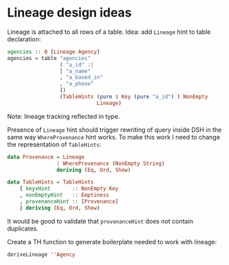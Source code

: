 Lineage design ideas
====================

Lineage is attached to all rows of a table.  Idea: add `Lineage` hint to table
declaration:

```haskell
agencies :: Q [Lineage Agency]
agencies = table "agencies"
                 ( "a_id" :|
                 [ "a_name"
                 , "a_based_in"
                 , "a_phone"
                 ])
                 (TableHints (pure $ Key (pure "a_id") ) NonEmpty
                             Lineage)
```

Note: lineage tracking reflected in type.

Presence of `Lineage` hint should trigger rewriting of query inside DSH in the
same way `WhereProvenance` hint works.  To make this work I need to change the
representation of `TableHints`:

```haskell
data Provenance = Lineage
                | WhereProvenance (NonEmpty String)
                deriving (Eq, Ord, Show)

data TableHints = TableHints
    { keysHint       :: NonEmpty Key
    , nonEmptyHint   :: Emptiness
    , provenanceHint :: [Provenance]
    } deriving (Eq, Ord, Show)
```

It would be good to validate that `provenanceHint` does not contain duplicates.

Create a TH function to generate boilerplate needed to work with lineage:

```haskell
deriveLineage ''Agency
```